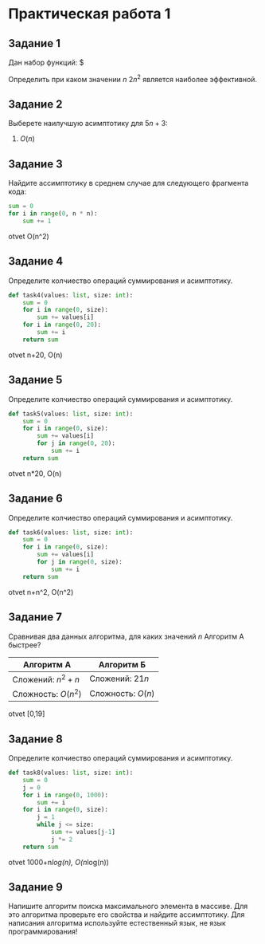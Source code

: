 # Практическая работа 1

## Задание 1

Дан набор функций: $


Определить при каком значении $n$ $2n^2$ является наиболее эффективной.

## Задание 2
Выберете наилучшую асимптотику для $5n+3$:

1. $O(n)$


## Задание 3

Найдите ассимптотику в среднем случае для следующего фрагмента кода:

```python
sum = 0
for i in range(0, n * n):
    sum += 1
```
otvet O(n^2)
## Задание 4

Определите колчиество операций суммирования и асимптотику.

```python
def task4(values: list, size: int):
    sum = 0
    for i in range(0, size):
        sum += values[i]
    for i in range(0, 20):
        sum += i
    return sum
```
otvet n+20, O(n)
## Задание 5

Определите колчиество операций суммирования и асимптотику.

```python
def task5(values: list, size: int):
    sum = 0
    for i in range(0, size):
        sum += values[i]
        for j in range(0, 20):
            sum += i
    return sum
```

otvet n*20, O(n)

## Задание 6

Определите колчиество операций суммирования и асимптотику.

```python
def task6(values: list, size: int):
    sum = 0
    for i in range(0, size):
        sum += values[i]
        for j in range(0, size):
            sum += i
    return sum
```
otvet n+n^2, O(n^2)

## Задание 7

Сравнивая два данных алгоритма, для каких значений $n$ Алгоритм А быстрее?

Алгоритм А | Алгоритм Б
---|---
Сложений: $n^2+n$ | Сложений: $21n$
Сложность: $O(n^2)$| Сложность: $O(n)$
otvet [0,19]
## Задание 8

Определите колчиество операций суммирования и асимптотику.

```python
def task8(values: list, size: int):
    sum = 0
    j = 0
    for i in range(0, 1000):
        sum += i
    for i in range(0, size):
        j = 1
        while j <= size:
            sum += values[j-1]
            j *= 2
    return sum
```
otvet 1000+n*log(n), O(n*log(n))

## Задание 9

Напишите алгоритм поиска максимального элемента в массиве. Для это алгоритма проверьте его свойства и найдите ассимптотику.
Для написания алгоритма используйте естественный язык, не язык программирования!
